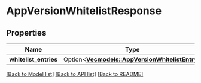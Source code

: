# AppVersionWhitelistResponse

## Properties

Name | Type | Description | Notes
------------ | ------------- | ------------- | -------------
**whitelist_entries** | Option<[**Vec<models::AppVersionWhitelistEntry>**](AppVersionWhitelistEntry.md)> |  | [optional]

[[Back to Model list]](../README.md#documentation-for-models) [[Back to API list]](../README.md#documentation-for-api-endpoints) [[Back to README]](../README.md)


